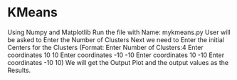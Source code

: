 # KMeans
Using Numpy and Matplotlib
Run the file with Name: mykmeans.py
User will be asked to Enter the Number of Clusters
Next we need to Enter the initial Centers for the Clusters 
(Format: Enter Number of Clusters:4
         Enter coordinates   10 10
         Enter coordinates -10 -10
         Enter coordinates  10 -10
         Enter coordinates -10 10)
We will get the Output Plot and the output values as the Results.
